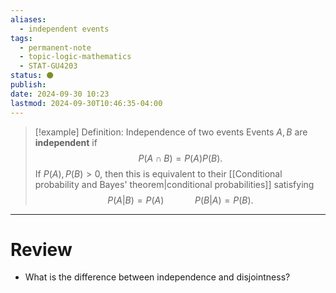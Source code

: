 ```yaml
---
aliases:
  - independent events
tags:
  - permanent-note
  - topic-logic-mathematics
  - STAT-GU4203
status: ⚫
publish: 
date: 2024-09-30 10:23
lastmod: 2024-09-30T10:46:35-04:00
---
```

>[!example] Definition: Independence of two events
>Events $A, B$ are **independent** if
>$$
>P(A \cap B) = P(A) P(B).
>$$
>If $P(A), P(B) >0$, then this is equivalent to their [[Conditional probability and Bayes' theorem|conditional probabilities]] satisfying 
>$$
>P(A | B) = P(A) \quad \quad \quad P(B | A) = P(B).
>$$



---
# Review

- What is the difference between independence and disjointness?